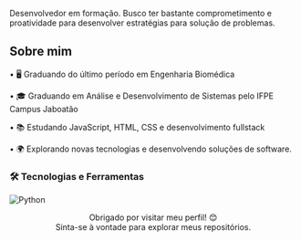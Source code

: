 Desenvolvedor em formação. Busco ter bastante comprometimento e proatividade para desenvolver estratégias para solução de problemas.

## Sobre mim

• 🖥️ Graduando do último período em Engenharia Biomédica

• 🎓 Graduando em Análise e Desenvolvimento de Sistemas pelo IFPE Campus Jaboatão

• 📚 Estudando JavaScript, HTML, CSS e desenvolvimento fullstack

• 🌍 Explorando novas tecnologias e desenvolvendo soluções de software.

### 🛠️ Tecnologias e Ferramentas

![Python](https://img.shields.io/badge/-Python-3776AB?style=flat&logo=python&logoColor=white)

<p align="center">
  Obrigado por visitar meu perfil! 😊<br>
  Sinta-se à vontade para explorar meus repositórios.
</p>
